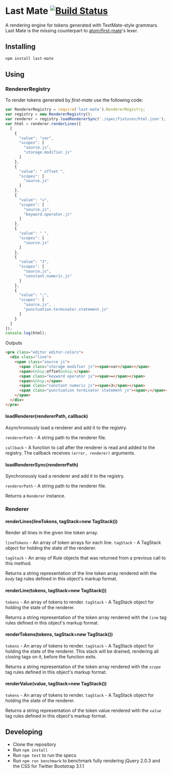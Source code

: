 # Last Mate [![Build Status](https://travis-ci.org/jonruttan/last-mate.svg?branch=master)](https://travis-ci.org/jonruttan/last-mate)

A rendering engine for tokens generated with TextMate-style grammars. Last Mate
is the missing counterpart to [atom/first-mate](https://github.com/atom/first-mate)'s
lexer.

## Installing

```sh
npm install last-mate
```

## Using

### RendererRegistry

To render tokens generated by _first-mate_ use the following code:

```js
var RendererRegistry = require('last-mate').RendererRegistry;
var registry = new RendererRegistry();
var renderer = registry.loadRendererSync('./spec/fixtures/html.json');
var html = renderer.renderLines([
  [
    {
      "value": "var",
      "scopes": [
        "source.js",
        "storage.modifier.js"
      ]
    },
    {
      "value": " offset ",
      "scopes": [
        "source.js"
      ]
    },
    {
      "value": "=",
      "scopes": [
        "source.js",
        "keyword.operator.js"
      ]
    },
    {
      "value": " ",
      "scopes": [
        "source.js"
      ]
    },
    {
      "value": "3",
      "scopes": [
        "source.js",
        "constant.numeric.js"
      ]
    },
    {
      "value": ";",
      "scopes": [
        "source.js",
        "punctuation.terminator.statement.js"
      ]
    }
  ]
]);
console.log(html);
```

Outputs
```html
<pre class="editor editor-colors">
  <div class="line">
    <span class="source js">
      <span class="storage modifier js"><span>var</span></span>
      <span>&nbsp;offset&nbsp;</span>
      <span class="keyword operator js"><span>=</span></span>
      <span>&nbsp;</span>
      <span class="constant numeric js"><span>3</span></span>
      <span class="punctuation terminator statement js"><span>;</span></span>
    </span>
  </div>
</pre>
```

#### loadRenderer(rendererPath, callback)

Asynchronously load a renderer and add it to the registry.

`rendererPath` - A string path to the renderer file.

`callback` - A function to call after the renderer is read and added to the
registry.  The callback receives `(error, renderer)` arguments.

#### loadRendererSync(rendererPath)

Synchronously load a renderer and add it to the registry.

`rendererPath` - A string path to the renderer file.

Returns a `Renderer` instance.

### Renderer

#### renderLines(lineTokens, tagStack=new TagStack())

Render all lines in the given line token array.

`lineTokens` - An array of token arrays for each line.
`tagStack` - A TagStack object for holding the state of the renderer.

`tagStack` - An array of Rule objects that was returned from a previous call
to this method.

Returns a string representation of the line token array rendered with the
*`body`* tag rules defined in this object's markup format.

#### renderLine(tokens, tagStack=new TagStack())

`tokens` - An array of tokens to render.
`tagStack` - A TagStack object for holding the state of the renderer.

Returns a string representation of the token array rendered with the *`line`*
tag rules defined in this object's markup format.

#### renderTokens(tokens, tagStack=new TagStack())

`tokens` - An array of tokens to render.
`tagStack` - A TagStack object for holding the state of the renderer. This
             stack will be drained, rendering all closing tags on it, before the
             function exits.

Returns a string representation of the token array rendered with the
*`scope`* tag rules defined in this object's markup format.

#### renderValue(value, tagStack=new TagStack())

`tokens` - An array of tokens to render.
`tagStack` - A TagStack object for holding the state of the renderer.

Returns a string representation of the token value rendered with the
*`value`* tag rules defined in this object's markup format.

## Developing

  * Clone the repository
  * Run `npm install`
  * Run `npm test` to run the specs
  * Run `npm run benchmark` to benchmark fully rendering jQuery 2.0.3 and
    the CSS for Twitter Bootstrap 3.1.1
